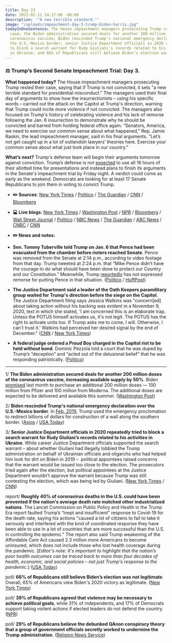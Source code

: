```yaml
---
title: Day 23
date: 2021-02-11 14:17:00 -08:00
description: '"A new terrible standard."'
image: "/uploads/impeachment-day-3-trump-biden-harris.jpg"
todayInOneSentence: The House impeachment managers prosecuting Trump rested their
  case; the Biden administration secured deals for another 200 million doses of the
  coronavirus vaccine; Biden rescinded Trump's national emergency declaration over
  the U.S.-Mexico border; senior Justice Department officials in 2020 repeatedly tried
  to block a search warrant for Rudy Giuliani’s records related to his activities
  in Ukraine; and 66% of Republicans still believe Biden’s election was not legitimate.
---
```


### ⚖️ Trump’s Second Senate Impeachment Trial: Day 3.

**What happened today?** The House impeachment managers prosecuting Trump rested their case, saying that if Trump is not convicted, it sets "a new terrible standard for presidential misconduct." The managers used their final day of arguments to show how the insurrectionists – using his specific words – carried out the attack on the Capitol at Trump's direction, warning that Trump could incite more violence if not convicted. The managers also focused on Trump's history of celebrating violence and his lack of remorse following the Jan. 6 insurrection to demonstrate why he should be convicted and barred from holding federal office again. “Senators, America, we need to exercise our common sense about what happened,” Rep. Jamie Raskin, the lead impeachment manager, said in his final arguments. “Let’s not get caught up in a lot of outlandish lawyers’ theories here. Exercise your common sense about what just took place in our country.”

**What’s next?** Trump's defense team will begin their arguments tomorrow against conviction. Trump’s defense is not [expected](https://www.politico.com/news/2021/02/11/trump-impeachment-defense-friday-468694) to use all 16 hours of their allotted time for presentations and instead plans to finish its arguments in the Senate's impeachment trial by Friday night. A verdict could come as early as the weekend. Democrats are looking for at least 17 Senate Republicans to join them in voting to convict Trump.

* **✏️ Sources**: [New York Times](https://www.nytimes.com/2021/02/11/us/politics/trump-impeachment.html) / [Politico](https://www.politico.com/news/2021/02/11/trump-impeachment-trial-day-3-468588) / [The Guardian](https://www.theguardian.com/us-news/2021/feb/11/trump-impeachment-trial-democrats-senate) / [CNN](https://www.cnn.com/2021/02/11/politics/senate-impeachment-trial-day-3/index.html) / [Bloomberg](https://www.bloomberg.com/news/articles/2021-02-11/democrats-use-video-trump-s-own-words-in-blaming-him-for-riot?srnd=premium&sref=MIBMEEoj)

* **💻 Live blogs**: [New York Times](https://www.nytimes.com/live/2021/02/11/us/impeachment-trial) / [Washington Post](https://www.washingtonpost.com/politics/2021/02/11/senate-trump-impeachment-trial-live-updates/) / [NPR](https://www.npr.org/sections/trump-impeachment-trial-live-updates/2021/02/09/964619295/watch-live-trumps-2nd-senate-impeachment-trial-begins-tuesday) / [Bloomberg](https://www.bloomberg.com/news/articles/2021-02-11/trump-s-lack-of-remorse-a-focus-for-the-day-impeachment-update?srnd=premium) / [Wall Street Journal](https://www.wsj.com/livecoverage/trump-second-impeachment-trial-2021-02-11?mod=hp_lead_pos1) / [Politico](https://www.politico.com/live-news-updates/2021/02/09/trump-impeachment-trial-live-updates-online-coverage-highlights-210209) / [NBC News](https://www.nbcnews.com/politics/congress/live-blog/2021-02-11-trump-impeachment-trial-live-updates-n1257308) / [The Guardian](https://www.theguardian.com/us-news/live/2021/feb/11/donald-trump-impeachment-senate-trial-live-news-updates) / [ABC News](https://abcnews.go.com/Politics/live-updates/trump-impeachment-trial-live-updates-senate-debate-constitutionality/?id=75741945) / [CNBC](https://www.cnbc.com/2021/02/11/trump-impeachment-trial-live-updates-day-3.html) / [CNN](https://www.cnn.com/politics/live-news/trump-impeachment-trial-02-11-2021/)

* **✏️ News and notes:**

* **Sen. Tommy Tuberville told Trump on Jan. 6 that Pence had been evacuated from the chamber before rioters reached Senate**. Pence was removed from the Senate at 2:14 p.m., according to video footage from that day. Trump tweeted at 2:24 p.m. that “Mike Pence didn’t have the courage to do what should have been done to protect our Country and our Constitution.” Meanwhile, Trump [reportedly](https://www.cnn.com/2021/02/10/politics/donald-trump-mike-pence-impeachment/) has not expressed remorse for putting Pence in that situation. ([Politico](https://www.politico.com/news/2021/02/11/tuberville-pences-evacuation-trump-impeachment-468572) / [HuffPost](https://www.huffpost.com/entry/trump-pence-tweet-capitol-riot-impeachment-trial_n_6024b281c5b6b295bc045640))

* **The Justice Department said a leader of the Oath Keepers paramilitary group waited for Trump's direction before the siege on the Capitol**. The Justice Department filing says Jessica Watkins was "concern\[ed\] about taking action without his backing was evident in a November 9, 2020, text in which she stated, 'I am concerned this is an elaborate trap. Unless the POTUS himself activates us, it's not legit. The POTUS has the right to activate units too. If Trump asks me to come, I will. Otherwise, I can't trust it.' Watkins had perceived her desired signal by the end of December." ([CNN](https://www.cnn.com/2021/02/11/politics/oath-keeper-justice-trump-capitol/index.html) / [New York Times](https://www.nytimes.com/2021/02/11/us/politics/oath-keepers-trump-investigation.html))

* **A federal judge ordered a Proud Boy charged in the Capitol riot to be held without bond**. Dominic Pezzola told a court that he was duped by Trump’s “deception” and “acted out of the delusional belief” that he was responding  patriotically. ([Politico](https://www.politico.com/news/2021/02/10/proud-boy-insurrection-trump-468353))

---

1/ **The Biden administration secured deals for another 200 million doses of the coronavirus vaccine, increasing available supply by 50%**. Biden [promised](https://whatthefuckjusthappenedtoday.com/2021/01/26/day-7/#2-the-biden-administration-plans-to) last month to purchase an additional 200 million doses — 100 million from Pfizer and 100 million from Moderna. The additional doses are expected to be delivered and available this summer. ([Washington Post](https://www.washingtonpost.com/health/2021/02/11/vaccine-supply-biden/))

2/ **Biden rescinded Trump's national emergency declaration over the U.S.-Mexico border**. In [Feb. 2019](https://whatthefuckjusthappenedtoday.com/2019/02/15/day-757/#1-trump-declared-a-national-emergenc), Trump used the emergency proclomation to redirect billions of dollars for construction of a wall along the southern border. ([Axios](https://www.axios.com/biden-national-emergency-border-wall-34ec3c4a-c383-4b92-a833-aebdc3439113.html) / [USA Today](https://www.usatoday.com/story/news/politics/2021/02/11/biden-rescinds-trump-national-emergency-funded-border-wall/6720714002/))

3/ **Senior Justice Department officials in 2020 repeatedly tried to block a search warrant for Rudy Giuliani’s records related to his activities in Ukraine**. While career Justice Department officials supported the search warrant – about whether Giuliani had illegally lobbied the Trump administration on behalf of Ukrainian officials and oligarchs who had helped him look for dirt on Biden in 2019 –  political appointees raised concerns that the warrant would be issued too close to the election. The prosecutors tried again after the election, but political appointees at the Justice Department wouldn't approve the warrant because Trump was still contesting the election, which was being led by Giuliani. ([New York Times](https://www.nytimes.com/2021/02/10/nyregion/giuliani-trump-subpoena.html) / [CNN](https://www.cnn.com/2021/02/10/politics/search-warrant-rudy-giuliani/index.html))

report/ **Roughly 40% of coronavirus deaths in the U.S. could have been prevented if the nation's average death rate matched other industrialized nations**. The Lancet Commission on Public Policy and Health in the Trump Era report faulted Trump’s “inept and insufficient” response to Covid-19 for the death rate, saying his actions "caused a lot of citizens to fail to take it seriously and interfered with the kind of coordinated response they have been able to use in a lot of countries that are more successful than the U.S. in controlling the epidemic." The report also said Trump weakening of the Affordable Care Act caused 2.3 million more Americans to become uninsured, which does not include those who lost health coverage during the pandemic. \[*Editor's note: It's important to highlight that the nation’s poor health outcomes can be traced back to more than four decades of health, economic, and social policies – not just Trump's response to the pandemic*.\] ([USA Today](https://www.usatoday.com/story/news/health/2021/02/11/lancet-commission-donald-trump-covid-19-health-medicare-for-all/4453762001/))

poll/ **66% of Republicans still believe Biden’s election was not legitimate**. Overall, 65% of Americans view Biden's 2020 victory as legitimate. ([New York Times](https://www.nytimes.com/live/2021/02/11/us/impeachment-trial/a-majority-of-republicans-still-view-bidens-election-as-illegitimate-a-poll-finds))

poll/ **39% of Republicans agreed that violence may be necessary to achieve political goals**, while 31% of independents, and 17% of Democrats support taking violent actions if elected leaders do not defend the country. ([NPR](https://www.npr.org/2021/02/11/966498544/a-scary-survey-finding-4-in-10-republicans-say-political-violence-may-be-necessa))

poll/ **29% of Republicans believe the debunked QAnon conspiracy theory that a group of government officials secretly worked to undermine the Trump administration**. ([Religion News Service](https://religionnews.com/2021/02/11/survey-more-than-a-quarter-of-white-evangelicals-believe-core-qanon-conspiracy-theory/))
